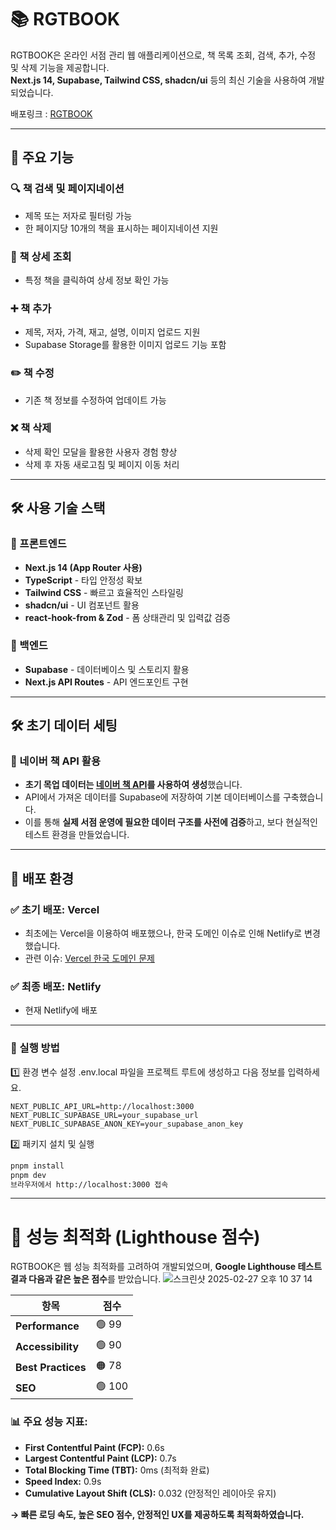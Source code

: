 
# 📚 RGTBOOK

RGTBOOK은 온라인 서점 관리 웹 애플리케이션으로, 책 목록 조회, 검색, 추가, 수정 및 삭제 기능을 제공합니다.  
**Next.js 14, Supabase, Tailwind CSS, shadcn/ui** 등의 최신 기술을 사용하여 개발되었습니다.

배포링크 : [RGTBOOK](https://euphonious-frangipane-9cca49.netlify.app/)

---

## 🚀 주요 기능

### 🔍 책 검색 및 페이지네이션
- 제목 또는 저자로 필터링 가능
- 한 페이지당 10개의 책을 표시하는 페이지네이션 지원

### 📖 책 상세 조회
- 특정 책을 클릭하여 상세 정보 확인 가능

### ➕ 책 추가
- 제목, 저자, 가격, 재고, 설명, 이미지 업로드 지원
- Supabase Storage를 활용한 이미지 업로드 기능 포함

### ✏️ 책 수정
- 기존 책 정보를 수정하여 업데이트 가능

### ❌ 책 삭제
- 삭제 확인 모달을 활용한 사용자 경험 향상
- 삭제 후 자동 새로고침 및 페이지 이동 처리

---

## 🛠️ 사용 기술 스택

### 📌 프론트엔드
- **Next.js 14 (App Router 사용)**
- **TypeScript** - 타입 안정성 확보
- **Tailwind CSS** - 빠르고 효율적인 스타일링
- **shadcn/ui** - UI 컴포넌트 활용
- **react-hook-from & Zod** - 폼 상태관리 및 입력값 검증

### 📌 백엔드
- **Supabase** - 데이터베이스 및 스토리지 활용
- **Next.js API Routes** - API 엔드포인트 구현

---

## 🛠️ 초기 데이터 세팅
### 📖 네이버 책 API 활용  
- **초기 목업 데이터는 [네이버 책 API](https://developers.naver.com/docs/serviceapi/search/book/book.md)를 사용하여 생성**했습니다.  
- API에서 가져온 데이터를 Supabase에 저장하여 기본 데이터베이스를 구축했습니다.  
- 이를 통해 **실제 서점 운영에 필요한 데이터 구조를 사전에 검증**하고, 보다 현실적인 테스트 환경을 만들었습니다.  

---

## 🚀 배포 환경

### ✅ 초기 배포: **Vercel**
- 최초에는 Vercel을 이용하여 배포했으나, 한국 도메인 이슈로 인해 Netlify로 변경했습니다.
- 관련 이슈: [Vercel 한국 도메인 문제](https://disquiet.io/@skyudev/makerlog/%ED%95%9C%EA%B5%AD%EC%97%90%EC%84%9C-vercel-app-%EB%8F%84%EB%A9%94%EC%9D%B8-%EC%9D%B4%EC%8A%88%EA%B0%80-%EC%83%9D%EA%B2%BC%EB%8B%A4%EA%B3%A0-%ED%95%A9%EB%8B%88%EB%8B%A4)

### ✅ 최종 배포: **Netlify**
- 현재 Netlify에 배포 

---

### 📌 실행 방법

1️⃣ 환경 변수 설정
.env.local 파일을 프로젝트 루트에 생성하고 다음 정보를 입력하세요.

```env
NEXT_PUBLIC_API_URL=http://localhost:3000
NEXT_PUBLIC_SUPABASE_URL=your_supabase_url
NEXT_PUBLIC_SUPABASE_ANON_KEY=your_supabase_anon_key
```
2️⃣ 패키지 설치 및 실행
```bash
pnpm install
pnpm dev
브라우저에서 http://localhost:3000 접속
```
---
# 🚀 성능 최적화 (Lighthouse 점수)
RGTBOOK은 웹 성능 최적화를 고려하여 개발되었으며, **Google Lighthouse 테스트 결과 다음과 같은 높은 점수**를 받았습니다.
![스크린샷 2025-02-27 오후 10 37 14](https://github.com/user-attachments/assets/b57c84d6-8ec1-4cc3-9834-1201dbc0b2ee)

| 항목            | 점수  |
|---------------|------|
| **Performance** | 🟢 99 |
| **Accessibility** | 🟢 90 |
| **Best Practices** | 🟠 78 |
| **SEO** | 🟢 100 |

### 📊 주요 성능 지표:
- **First Contentful Paint (FCP):** 0.6s
- **Largest Contentful Paint (LCP):** 0.7s
- **Total Blocking Time (TBT):** 0ms (최적화 완료)
- **Speed Index:** 0.9s
- **Cumulative Layout Shift (CLS):** 0.032 (안정적인 레이아웃 유지)

**→ 빠른 로딩 속도, 높은 SEO 점수, 안정적인 UX를 제공하도록 최적화하였습니다.**  
